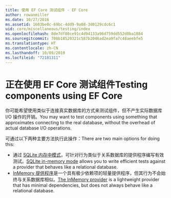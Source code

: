 ```yaml
---
title: 使用 EF Core 测试组件 - EF Core
author: rowanmiller
ms.date: 10/27/2016
ms.assetid: 1603be0c-69bc-4dd9-9a08-3d0129cdc6c1
uid: core/miscellaneous/testing/index
ms.openlocfilehash: 8de7df80ce91c4d94133a96d759dd552d0ba1884
ms.sourcegitcommit: 708b18520321c587b2046ad2ea9fa7c48aeebfe5
ms.translationtype: HT
ms.contentlocale: zh-CN
ms.lasthandoff: 10/09/2019
ms.locfileid: "72181311"
---
```

# <a name="testing-components-using-ef-core"></a><span data-ttu-id="fd73e-102">正在使用 EF Core 测试组件</span><span class="sxs-lookup"><span data-stu-id="fd73e-102">Testing components using EF Core</span></span>

<span data-ttu-id="fd73e-103">你可能希望使用类似于连接真实数据库的方式来测试组件，但不产生实际数据库 I/O 操作的开销。</span><span class="sxs-lookup"><span data-stu-id="fd73e-103">You may want to test components using something that approximates connecting to the real database, without the overhead of actual database I/O operations.</span></span>

<span data-ttu-id="fd73e-104">可通过以下两种主要方法执行此操作：</span><span class="sxs-lookup"><span data-stu-id="fd73e-104">There are two main options for doing this:</span></span>
 * <span data-ttu-id="fd73e-105">通过 [SQLite 内存中模式](sqlite.md)，可针对行为类似于关系数据库的提供程序编写有效测试。</span><span class="sxs-lookup"><span data-stu-id="fd73e-105">[SQLite in-memory mode](sqlite.md) allows you to write efficient tests against a provider that behaves like a relational database.</span></span>
 * <span data-ttu-id="fd73e-106">[InMemory 提供程序](in-memory.md)是一个具有极少依赖项的轻量提供程序，但其行为不会始终与关系数据库相似。</span><span class="sxs-lookup"><span data-stu-id="fd73e-106">[The InMemory provider](in-memory.md) is a lightweight provider that has minimal dependencies, but does not always behave like a relational database.</span></span>

